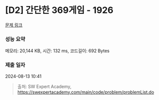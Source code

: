 # [D2] 간단한 369게임 - 1926 

[문제 링크](https://swexpertacademy.com/main/code/problem/problemDetail.do?contestProbId=AV5PTeo6AHUDFAUq) 

### 성능 요약

메모리: 20,144 KB, 시간: 132 ms, 코드길이: 692 Bytes

### 제출 일자

2024-08-13 10:41



> 출처: SW Expert Academy, https://swexpertacademy.com/main/code/problem/problemList.do